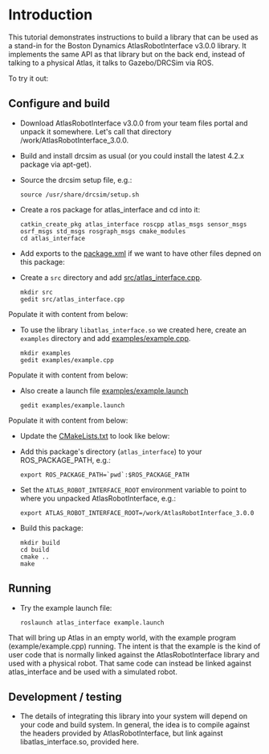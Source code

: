# Introduction

This tutorial demonstrates instructions to build a library that can be used as a stand-in for the
Boston Dynamics AtlasRobotInterface v3.0.0 library.  It implements the same API as that library but on
the back end, instead of talking to a physical Atlas, it talks to 
Gazebo/DRCSim via ROS.

To try it out:

## Configure and build

* Download AtlasRobotInterface v3.0.0 from your team files portal and unpack it somewhere.  Let's call that directory /work/AtlasRobotInterface_3.0.0.

* Build and install drcsim as usual (or you could install the latest 4.2.x package via apt-get).

* Source the drcsim setup file, e.g.:

    ~~~
    source /usr/share/drcsim/setup.sh
    ~~~

* Create a ros package for atlas_interface and cd into it:

    ~~~
    catkin_create_pkg atlas_interface roscpp atlas_msgs sensor_msgs osrf_msgs std_msgs rosgraph_msgs cmake_modules
    cd atlas_interface
    ~~~

* Add exports to the [package.xml](http://bitbucket.org/osrf/gazebo_tutorials/raw/issue_24_atlas_robot_interface_drcsim_4/drcsim_atlas_robot_interface/files/atlas_interface/package.xml) if we want to have other files depned on this package:
    <include src='http://bitbucket.org/osrf/gazebo_tutorials/raw/issue_24_atlas_robot_interface_drcsim_4/drcsim_atlas_robot_interface/files/atlas_interface/package.xml' />

* Create a `src` directory and add [src/atlas_interface.cpp](http://bitbucket.org/osrf/gazebo_tutorials/raw/issue_24_atlas_robot_interface_drcsim_4/drcsim_atlas_robot_interface/files/atlas_interface/src/atlas_interface.cpp).

    ~~~
    mkdir src
    gedit src/atlas_interface.cpp
    ~~~

Populate it with content from below:
<include src='http://bitbucket.org/osrf/gazebo_tutorials/raw/issue_24_atlas_robot_interface_drcsim_4/drcsim_atlas_robot_interface/files/atlas_interface/src/atlas_interface.cpp' />

* To use the library `libatlas_interface.so` we created here, create an `examples` directory and add [examples/example.cpp](http://bitbucket.org/osrf/gazebo_tutorials/raw/issue_24_atlas_robot_interface_drcsim_4/drcsim_atlas_robot_interface/files/atlas_interface/examples/example.cpp).

    ~~~
    mkdir examples
    gedit examples/example.cpp
    ~~~

Populate it with content from below:
<include src='http://bitbucket.org/osrf/gazebo_tutorials/raw/issue_24_atlas_robot_interface_drcsim_4/drcsim_atlas_robot_interface/files/atlas_interface/examples/example.cpp' />

* Also create a launch file [examples/example.launch](http://bitbucket.org/osrf/gazebo_tutorials/raw/issue_24_atlas_robot_interface_drcsim_4/drcsim_atlas_robot_interface/files/atlas_interface/examples/example.launch)

    ~~~
    gedit examples/example.launch
    ~~~

Populate it with content from below:
<include src='http://bitbucket.org/osrf/gazebo_tutorials/raw/issue_24_atlas_robot_interface_drcsim_4/drcsim_atlas_robot_interface/files/atlas_interface/examples/example.launch' />

* Update the [CMakeLists.txt](http://bitbucket.org/osrf/gazebo_tutorials/raw/issue_24_atlas_robot_interface_drcsim_4/drcsim_atlas_robot_interface/files/atlas_interface/CMakeLists.txt) to look like below:
<include src='http://bitbucket.org/osrf/gazebo_tutorials/raw/issue_24_atlas_robot_interface_drcsim_4/drcsim_atlas_robot_interface/files/atlas_interface/CMakeLists.txt' />

* Add this package's directory (`atlas_interface`) to your ROS_PACKAGE_PATH, e.g.:

    ~~~
    export ROS_PACKAGE_PATH=`pwd`:$ROS_PACKAGE_PATH
    ~~~

* Set the `ATLAS_ROBOT_INTERFACE_ROOT` environment variable to point to where
you unpacked AtlasRobotInterface, e.g.:

    ~~~
    export ATLAS_ROBOT_INTERFACE_ROOT=/work/AtlasRobotInterface_3.0.0
    ~~~

* Build this package:

    ~~~
    mkdir build
    cd build
    cmake ..
    make
    ~~~

## Running

* Try the example launch file:

    ~~~
    roslaunch atlas_interface example.launch
    ~~~

That will bring up Atlas in an empty world, with the example program
(example/example.cpp) running.  The intent is that the example is the kind of
user code that is normally linked against the AtlasRobotInterface library and
used with a physical robot.  That same code can instead be linked against 
atlas_interface and be used with a simulated robot.

## Development / testing

* The details of integrating this library into your system will depend on your
code and build system.  In general, the idea is to compile against the headers
provided by AtlasRobotInterface, but link against libatlas_interface.so,
provided here.

